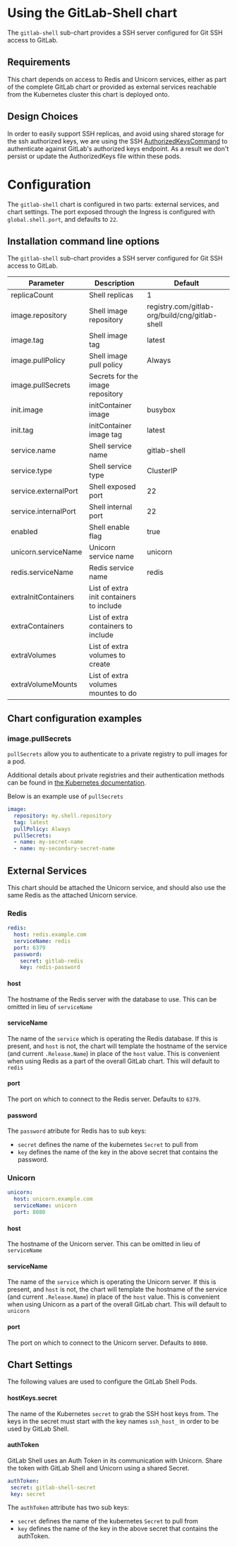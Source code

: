 # Using the GitLab-Shell chart

The `gitlab-shell` sub-chart provides a SSH server configured for Git SSH access to GitLab.

## Requirements

This chart depends on access to Redis and Unicorn services, either as part of the complete GitLab chart or provided as external services reachable from the Kubernetes cluster this chart is deployed onto.

## Design Choices

In order to easily support SSH replicas, and avoid using shared storage for the ssh authorized keys, we are using the SSH [AuthorizedKeysCommand][auth-keys-command] to authenticate against GitLab's authorized keys endpoint. As a result we don't persist or update the AuthorizedKeys file within these pods.

# Configuration

The `gitlab-shell` chart is configured in two parts: external services, and chart settings. The port exposed through the Ingress is configured with `global.shell.port`, and defaults to `22`.

## Installation command line options

The `gitlab-shell` sub-chart provides a SSH server configured for Git SSH access to GitLab.

| Parameter            | Description                              | Default                                        |
| ---                  | ---                                      | ---                                            |
| replicaCount         | Shell replicas                           | 1                                              |
| image.repository     | Shell image repository                   | registry.com/gitlab-org/build/cng/gitlab-shell |
| image.tag            | Shell image tag                          | latest                                         |
| image.pullPolicy     | Shell image pull policy                  | Always                                         |
| image.pullSecrets    | Secrets for the image repository         |                                                |
| init.image           | initContainer image                      | busybox                                        |
| init.tag             | initContainer image tag                  | latest                                         |
| service.name         | Shell service name                       | gitlab-shell                                   |
| service.type         | Shell service type                       | ClusterIP                                      |
| service.externalPort | Shell exposed port                       | 22                                             |
| service.internalPort | Shell internal port                      | 22                                             |
| enabled              | Shell enable flag                        | true                                           |
| unicorn.serviceName  | Unicorn service name                     | unicorn                                        |
| redis.serviceName    | Redis service name                       | redis                                          |
| extraInitContainers  | List of extra init containers to include |                                                |
| extraContainers      | List of extra containers to include      |                                                |
| extraVolumes         | List of extra volumes to create          |                                                |
| extraVolumeMounts    | List of extra volumes mountes to do      |                                                |
## Chart configuration examples
### image.pullSecrets
`pullSecrets` allow you to authenticate to a private registry to pull images for a pod.

Additional details about private registries and their authentication methods
can be found in [the Kubernetes documentation](https://kubernetes.io/docs/concepts/containers/images/#specifying-imagepullsecrets-on-a-pod).

Below is an example use of `pullSecrets`
```YAML
image:
  repository: my.shell.repository
  tag: latest
  pullPolicy: Always
  pullSecrets:
  - name: my-secret-name
  - name: my-secondary-secret-name
```

## External Services

This chart should be attached the Unicorn service, and should also use the same Redis as the attached Unicorn service.

### Redis

```YAML
redis:
  host: redis.example.com
  serviceName: redis
  port: 6379
  password:
    secret: gitlab-redis
    key: redis-password
```

#### host

The hostname of the Redis server with the database to use. This can be omitted in lieu of `serviceName`

#### serviceName

The name of the `service` which is operating the Redis database. If this is present, and `host` is not, the chart will template the hostname of the service (and current `.Release.Name`) in place of the `host` value. This is convenient when using Redis as a part of the overall GitLab chart. This will default to `redis`

#### port

The port on which to connect to the Redis server. Defaults to `6379`.

#### password

The `password` atribute for Redis has to sub keys:
- `secret` defines the name of the kubernetes `Secret` to pull from
- `key` defines the name of the key in the above secret that contains the password.

### Unicorn

```YAML
unicorn:
  host: unicorn.example.com
  serviceName: unicorn
  port: 8080
```

#### host

The hostname of the Unicorn server. This can be omitted in lieu of `serviceName`

#### serviceName

The name of the `service` which is operating the Unicorn server. If this is present, and `host` is not, the chart will template the hostname of the service (and current `.Release.Name`) in place of the `host` value. This is convenient when using Unicorn as a part of the overall GitLab chart. This will default to `unicorn`

#### port

The port on which to connect to the Unicorn server. Defaults to `8080`.

## Chart Settings

The following values are used to configure the GitLab Shell Pods.

#### hostKeys.secret

The name of the Kubernetes `secret` to grab the SSH host keys from. The keys in the secret must start with the key names `ssh_host_` in order to be used by GitLab Shell.

#### authToken

GitLab Shell uses an Auth Token in its communication with Unicorn. Share the token with GitLab Shell and Unicorn using a shared Secret.

```YAML
authToken:
 secret: gitlab-shell-secret
 key: secret
```

The `authToken` attribute has two sub keys:
- `secret` defines the name of the kubernetes `Secret` to pull from
- `key` defines the name of the key in the above secret that contains the authToken.


[auth-keys-command]: https://man.openbsd.org/sshd_config#AuthorizedKeysCommand
